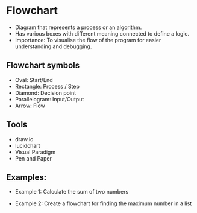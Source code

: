 # Flowchart
- Diagram that represents a process or an algorithm.
- Has various boxes with different meaning connected to define a logic.
- Importance: To visualise the flow of the program for easier understanding and debugging. 

## Flowchart symbols
- Oval: Start/End
- Rectangle: Process / Step
- Diamond: Decision point
- Parallelogram: Input/Output
- Arrow: Flow

## Tools
- draw.io
- lucidchart
- Visual Paradigm
- Pen and Paper

## Examples:
- Example 1: Calculate the sum of two numbers

- Example 2: Create a flowchart for finding the maximum number in a list
